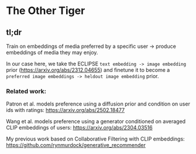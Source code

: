 # The Other Tiger

## tl;dr
Train on embeddings of media preferred by a specific user -> produce embeddings of media they may enjoy.

In our case here, we take the ECLIPSE `text embedding -> image embedding` prior (https://arxiv.org/abs/2312.04655) and finetune it to become a `preferred image embeddings -> heldout image embedding` prior.

### Related work:

Patron et al. models preference using a diffusion prior and condition on user ids with ratings: https://arxiv.org/abs/2502.18477

Wang et al. models preference using a generator conditioned on averaged CLIP embeddings of users:  https://arxiv.org/abs/2304.03516

My previous work based on Collaborative Filtering with CLIP embeddings: https://github.com/rynmurdock/generative_recommender

